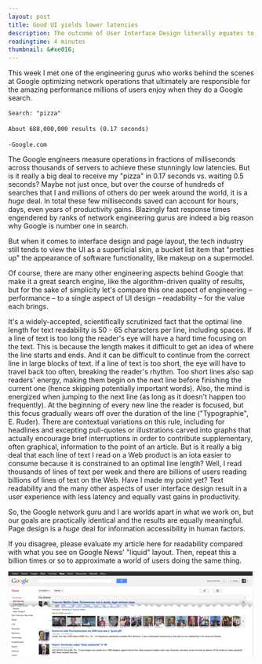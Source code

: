 ```yaml
---
layout: post
title: Good UI yields lower latencies
description: The outcome of User Interface Design literally equates to performance
readingtime: 4 minutes
thumbnail: &#xe016;
---
```


This week I met one of the engineering gurus who works behind the scenes at Google optimizing network operations that ultimately are responsible for the amazing performance millions of users enjoy when they do a Google search.

	Search: "pizza" 

	About 688,000,000 results (0.17 seconds)  

	-Google.com

The Google engineers measure operations in fractions of milliseconds across thousands of servers to achieve these stunningly low latencies. But is it really a big deal to receive my "pizza" in 0.17 seconds vs. waiting 0.5 seconds? Maybe not just once, but over the course of hundreds of searches that I and millions of others do per week around the world, it is a *huge* deal. In total these few milliseconds saved can account for hours, days, even years of productivity gains. Blazingly fast response times engendered by ranks of network engineering gurus are indeed a big reason why Google is number one in search.

But when it comes to interface design and page layout, the tech industry still tends to view the UI as a superficial skin, a bucket list item that "pretties up" the appearance of software functionality, like makeup on a supermodel.

Of course, there are many other engineering aspects behind Google that make it a great search engine, like the algorithm-driven quality of results, but for the sake of simplicity let's compare this one aspect of engineering – performance – to a single aspect of UI design – readability – for the value each brings.

It's a widely-accepted, scientifically scrutinized fact that the optimal line length for text readability is 50 - 65 characters per line, including spaces. If a line of text is too long the reader's eye will have a hard time focusing on the text. This is because the length makes it difficult to get an idea of where the line starts and ends. And it can be difficult to continue from the correct line in large blocks of text. If a line of text is too short, the eye will have to travel back too often, breaking the reader's rhythm. Too short lines also sap readers' energy, making them begin on the next line before finishing the current one (hence skipping potentially important words). Also, the mind is energized when jumping to the next line (as long as it doesn't happen too frequently). At the beginning of every new line the reader is focused, but this focus gradually wears off over the duration of the line ("Typographie", E. Ruder). There are contextual variations on this rule, including for headlines and excepting pull-quotes or illustrations carved into graphs that actually encourage brief interruptions in order to contribute supplementary, often graphical, information to the point of an article. But is it really a big deal that each line of text I read on a Web product is an iota easier to consume because it is constrained to an optimal line length? Well, I read thousands of lines of text per week and there are billions of users reading billions of lines of text on the Web. Have I made my point yet? Text readability and the many other aspects of user interface design result in a user experience with less latency and equally vast gains in productivity.

So, the Google network guru and I are worlds apart in what we work on, but our goals are practically identical and the results are equally meaningful. Page design is a *huge* deal for information accessibility in human factors.

If you disagree, please evaluate my article here for readability compared with what you see on Google News' "liquid" layout. Then, repeat this a billion times or so to approximate a world of users doing the same thing.


![Google UI](/assets/images/blog/google-ui.png "")